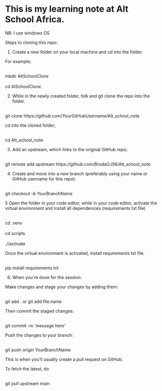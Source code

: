 # This is my learning note at Alt School Africa.

NB: I use windows OS

Steps to cloning this repo:


1. Create a new folder on your local machine and cd into the folder.

For example; 

<br>
mkdir AltSchoolClone
<br>

<br>
cd AlSchoolClone
<br>

2. While in the newly created folder, folk and git clone the repo into the folder.

<br>
git clone https://github.com/YourGitHubUsername/Alt_school_note
<br>

cd  into the cloned folder;

<br>
cd Alt_school_note 
<br>

3. Add an upstream, which links to the original GitHub repo;

<br>
git remote add upstream https://github.com/BrodaOJ56/Alt_school_note
<br>


4. Create and move into a new branch (preferably using your name or GitHub username for this repo):


<br>
git checkout -b YourBranchName
<br>


5 Open the folder in your code editor, while in your code editor, activate the virtual environment and install all dependencies (requirements txt file)

<br>
cd .venv
<br>

<br>
cd scripts
<br>

<br>
.//activate
<br>


Once the virtual environment is activated, install requirements txt file.

<br>
pip install requirements.txt
<br>


6. When you're done for the session:

Make changes and stage your changes by adding them:

<br>
git add . or git add file.name
<br>


Then commit the staged changes:

<br>
git commit -m 'message here'
<br>


Push the changes to your branch:

<br>
git push origin YourBranchName
<br>

This is when you'll usually create a pull request on GitHub.


To fetch the latest, do 

<br>
git pull upstream main
<br>

